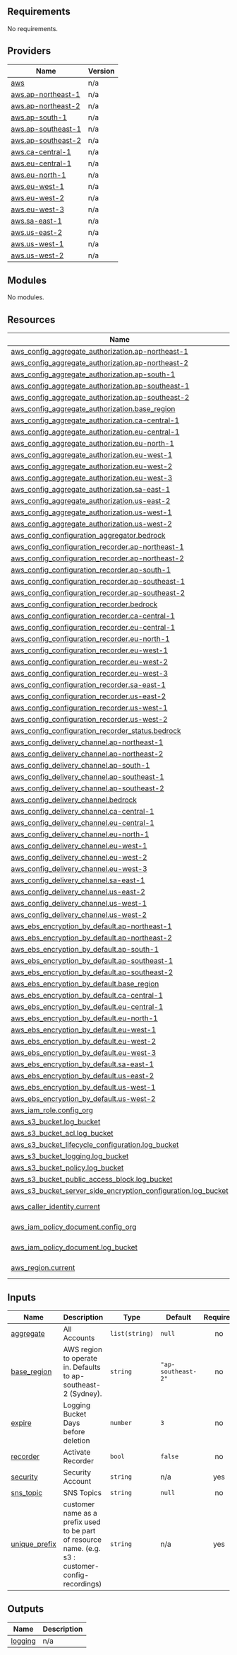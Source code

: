 <!-- BEGIN_TF_DOCS -->
## Requirements

No requirements.

## Providers

| Name | Version |
|------|---------|
| <a name="provider_aws"></a> [aws](#provider\_aws) | n/a |
| <a name="provider_aws.ap-northeast-1"></a> [aws.ap-northeast-1](#provider\_aws.ap-northeast-1) | n/a |
| <a name="provider_aws.ap-northeast-2"></a> [aws.ap-northeast-2](#provider\_aws.ap-northeast-2) | n/a |
| <a name="provider_aws.ap-south-1"></a> [aws.ap-south-1](#provider\_aws.ap-south-1) | n/a |
| <a name="provider_aws.ap-southeast-1"></a> [aws.ap-southeast-1](#provider\_aws.ap-southeast-1) | n/a |
| <a name="provider_aws.ap-southeast-2"></a> [aws.ap-southeast-2](#provider\_aws.ap-southeast-2) | n/a |
| <a name="provider_aws.ca-central-1"></a> [aws.ca-central-1](#provider\_aws.ca-central-1) | n/a |
| <a name="provider_aws.eu-central-1"></a> [aws.eu-central-1](#provider\_aws.eu-central-1) | n/a |
| <a name="provider_aws.eu-north-1"></a> [aws.eu-north-1](#provider\_aws.eu-north-1) | n/a |
| <a name="provider_aws.eu-west-1"></a> [aws.eu-west-1](#provider\_aws.eu-west-1) | n/a |
| <a name="provider_aws.eu-west-2"></a> [aws.eu-west-2](#provider\_aws.eu-west-2) | n/a |
| <a name="provider_aws.eu-west-3"></a> [aws.eu-west-3](#provider\_aws.eu-west-3) | n/a |
| <a name="provider_aws.sa-east-1"></a> [aws.sa-east-1](#provider\_aws.sa-east-1) | n/a |
| <a name="provider_aws.us-east-2"></a> [aws.us-east-2](#provider\_aws.us-east-2) | n/a |
| <a name="provider_aws.us-west-1"></a> [aws.us-west-1](#provider\_aws.us-west-1) | n/a |
| <a name="provider_aws.us-west-2"></a> [aws.us-west-2](#provider\_aws.us-west-2) | n/a |

## Modules

No modules.

## Resources

| Name | Type |
|------|------|
| [aws_config_aggregate_authorization.ap-northeast-1](https://registry.terraform.io/providers/hashicorp/aws/latest/docs/resources/config_aggregate_authorization) | resource |
| [aws_config_aggregate_authorization.ap-northeast-2](https://registry.terraform.io/providers/hashicorp/aws/latest/docs/resources/config_aggregate_authorization) | resource |
| [aws_config_aggregate_authorization.ap-south-1](https://registry.terraform.io/providers/hashicorp/aws/latest/docs/resources/config_aggregate_authorization) | resource |
| [aws_config_aggregate_authorization.ap-southeast-1](https://registry.terraform.io/providers/hashicorp/aws/latest/docs/resources/config_aggregate_authorization) | resource |
| [aws_config_aggregate_authorization.ap-southeast-2](https://registry.terraform.io/providers/hashicorp/aws/latest/docs/resources/config_aggregate_authorization) | resource |
| [aws_config_aggregate_authorization.base_region](https://registry.terraform.io/providers/hashicorp/aws/latest/docs/resources/config_aggregate_authorization) | resource |
| [aws_config_aggregate_authorization.ca-central-1](https://registry.terraform.io/providers/hashicorp/aws/latest/docs/resources/config_aggregate_authorization) | resource |
| [aws_config_aggregate_authorization.eu-central-1](https://registry.terraform.io/providers/hashicorp/aws/latest/docs/resources/config_aggregate_authorization) | resource |
| [aws_config_aggregate_authorization.eu-north-1](https://registry.terraform.io/providers/hashicorp/aws/latest/docs/resources/config_aggregate_authorization) | resource |
| [aws_config_aggregate_authorization.eu-west-1](https://registry.terraform.io/providers/hashicorp/aws/latest/docs/resources/config_aggregate_authorization) | resource |
| [aws_config_aggregate_authorization.eu-west-2](https://registry.terraform.io/providers/hashicorp/aws/latest/docs/resources/config_aggregate_authorization) | resource |
| [aws_config_aggregate_authorization.eu-west-3](https://registry.terraform.io/providers/hashicorp/aws/latest/docs/resources/config_aggregate_authorization) | resource |
| [aws_config_aggregate_authorization.sa-east-1](https://registry.terraform.io/providers/hashicorp/aws/latest/docs/resources/config_aggregate_authorization) | resource |
| [aws_config_aggregate_authorization.us-east-2](https://registry.terraform.io/providers/hashicorp/aws/latest/docs/resources/config_aggregate_authorization) | resource |
| [aws_config_aggregate_authorization.us-west-1](https://registry.terraform.io/providers/hashicorp/aws/latest/docs/resources/config_aggregate_authorization) | resource |
| [aws_config_aggregate_authorization.us-west-2](https://registry.terraform.io/providers/hashicorp/aws/latest/docs/resources/config_aggregate_authorization) | resource |
| [aws_config_configuration_aggregator.bedrock](https://registry.terraform.io/providers/hashicorp/aws/latest/docs/resources/config_configuration_aggregator) | resource |
| [aws_config_configuration_recorder.ap-northeast-1](https://registry.terraform.io/providers/hashicorp/aws/latest/docs/resources/config_configuration_recorder) | resource |
| [aws_config_configuration_recorder.ap-northeast-2](https://registry.terraform.io/providers/hashicorp/aws/latest/docs/resources/config_configuration_recorder) | resource |
| [aws_config_configuration_recorder.ap-south-1](https://registry.terraform.io/providers/hashicorp/aws/latest/docs/resources/config_configuration_recorder) | resource |
| [aws_config_configuration_recorder.ap-southeast-1](https://registry.terraform.io/providers/hashicorp/aws/latest/docs/resources/config_configuration_recorder) | resource |
| [aws_config_configuration_recorder.ap-southeast-2](https://registry.terraform.io/providers/hashicorp/aws/latest/docs/resources/config_configuration_recorder) | resource |
| [aws_config_configuration_recorder.bedrock](https://registry.terraform.io/providers/hashicorp/aws/latest/docs/resources/config_configuration_recorder) | resource |
| [aws_config_configuration_recorder.ca-central-1](https://registry.terraform.io/providers/hashicorp/aws/latest/docs/resources/config_configuration_recorder) | resource |
| [aws_config_configuration_recorder.eu-central-1](https://registry.terraform.io/providers/hashicorp/aws/latest/docs/resources/config_configuration_recorder) | resource |
| [aws_config_configuration_recorder.eu-north-1](https://registry.terraform.io/providers/hashicorp/aws/latest/docs/resources/config_configuration_recorder) | resource |
| [aws_config_configuration_recorder.eu-west-1](https://registry.terraform.io/providers/hashicorp/aws/latest/docs/resources/config_configuration_recorder) | resource |
| [aws_config_configuration_recorder.eu-west-2](https://registry.terraform.io/providers/hashicorp/aws/latest/docs/resources/config_configuration_recorder) | resource |
| [aws_config_configuration_recorder.eu-west-3](https://registry.terraform.io/providers/hashicorp/aws/latest/docs/resources/config_configuration_recorder) | resource |
| [aws_config_configuration_recorder.sa-east-1](https://registry.terraform.io/providers/hashicorp/aws/latest/docs/resources/config_configuration_recorder) | resource |
| [aws_config_configuration_recorder.us-east-2](https://registry.terraform.io/providers/hashicorp/aws/latest/docs/resources/config_configuration_recorder) | resource |
| [aws_config_configuration_recorder.us-west-1](https://registry.terraform.io/providers/hashicorp/aws/latest/docs/resources/config_configuration_recorder) | resource |
| [aws_config_configuration_recorder.us-west-2](https://registry.terraform.io/providers/hashicorp/aws/latest/docs/resources/config_configuration_recorder) | resource |
| [aws_config_configuration_recorder_status.bedrock](https://registry.terraform.io/providers/hashicorp/aws/latest/docs/resources/config_configuration_recorder_status) | resource |
| [aws_config_delivery_channel.ap-northeast-1](https://registry.terraform.io/providers/hashicorp/aws/latest/docs/resources/config_delivery_channel) | resource |
| [aws_config_delivery_channel.ap-northeast-2](https://registry.terraform.io/providers/hashicorp/aws/latest/docs/resources/config_delivery_channel) | resource |
| [aws_config_delivery_channel.ap-south-1](https://registry.terraform.io/providers/hashicorp/aws/latest/docs/resources/config_delivery_channel) | resource |
| [aws_config_delivery_channel.ap-southeast-1](https://registry.terraform.io/providers/hashicorp/aws/latest/docs/resources/config_delivery_channel) | resource |
| [aws_config_delivery_channel.ap-southeast-2](https://registry.terraform.io/providers/hashicorp/aws/latest/docs/resources/config_delivery_channel) | resource |
| [aws_config_delivery_channel.bedrock](https://registry.terraform.io/providers/hashicorp/aws/latest/docs/resources/config_delivery_channel) | resource |
| [aws_config_delivery_channel.ca-central-1](https://registry.terraform.io/providers/hashicorp/aws/latest/docs/resources/config_delivery_channel) | resource |
| [aws_config_delivery_channel.eu-central-1](https://registry.terraform.io/providers/hashicorp/aws/latest/docs/resources/config_delivery_channel) | resource |
| [aws_config_delivery_channel.eu-north-1](https://registry.terraform.io/providers/hashicorp/aws/latest/docs/resources/config_delivery_channel) | resource |
| [aws_config_delivery_channel.eu-west-1](https://registry.terraform.io/providers/hashicorp/aws/latest/docs/resources/config_delivery_channel) | resource |
| [aws_config_delivery_channel.eu-west-2](https://registry.terraform.io/providers/hashicorp/aws/latest/docs/resources/config_delivery_channel) | resource |
| [aws_config_delivery_channel.eu-west-3](https://registry.terraform.io/providers/hashicorp/aws/latest/docs/resources/config_delivery_channel) | resource |
| [aws_config_delivery_channel.sa-east-1](https://registry.terraform.io/providers/hashicorp/aws/latest/docs/resources/config_delivery_channel) | resource |
| [aws_config_delivery_channel.us-east-2](https://registry.terraform.io/providers/hashicorp/aws/latest/docs/resources/config_delivery_channel) | resource |
| [aws_config_delivery_channel.us-west-1](https://registry.terraform.io/providers/hashicorp/aws/latest/docs/resources/config_delivery_channel) | resource |
| [aws_config_delivery_channel.us-west-2](https://registry.terraform.io/providers/hashicorp/aws/latest/docs/resources/config_delivery_channel) | resource |
| [aws_ebs_encryption_by_default.ap-northeast-1](https://registry.terraform.io/providers/hashicorp/aws/latest/docs/resources/ebs_encryption_by_default) | resource |
| [aws_ebs_encryption_by_default.ap-northeast-2](https://registry.terraform.io/providers/hashicorp/aws/latest/docs/resources/ebs_encryption_by_default) | resource |
| [aws_ebs_encryption_by_default.ap-south-1](https://registry.terraform.io/providers/hashicorp/aws/latest/docs/resources/ebs_encryption_by_default) | resource |
| [aws_ebs_encryption_by_default.ap-southeast-1](https://registry.terraform.io/providers/hashicorp/aws/latest/docs/resources/ebs_encryption_by_default) | resource |
| [aws_ebs_encryption_by_default.ap-southeast-2](https://registry.terraform.io/providers/hashicorp/aws/latest/docs/resources/ebs_encryption_by_default) | resource |
| [aws_ebs_encryption_by_default.base_region](https://registry.terraform.io/providers/hashicorp/aws/latest/docs/resources/ebs_encryption_by_default) | resource |
| [aws_ebs_encryption_by_default.ca-central-1](https://registry.terraform.io/providers/hashicorp/aws/latest/docs/resources/ebs_encryption_by_default) | resource |
| [aws_ebs_encryption_by_default.eu-central-1](https://registry.terraform.io/providers/hashicorp/aws/latest/docs/resources/ebs_encryption_by_default) | resource |
| [aws_ebs_encryption_by_default.eu-north-1](https://registry.terraform.io/providers/hashicorp/aws/latest/docs/resources/ebs_encryption_by_default) | resource |
| [aws_ebs_encryption_by_default.eu-west-1](https://registry.terraform.io/providers/hashicorp/aws/latest/docs/resources/ebs_encryption_by_default) | resource |
| [aws_ebs_encryption_by_default.eu-west-2](https://registry.terraform.io/providers/hashicorp/aws/latest/docs/resources/ebs_encryption_by_default) | resource |
| [aws_ebs_encryption_by_default.eu-west-3](https://registry.terraform.io/providers/hashicorp/aws/latest/docs/resources/ebs_encryption_by_default) | resource |
| [aws_ebs_encryption_by_default.sa-east-1](https://registry.terraform.io/providers/hashicorp/aws/latest/docs/resources/ebs_encryption_by_default) | resource |
| [aws_ebs_encryption_by_default.us-east-2](https://registry.terraform.io/providers/hashicorp/aws/latest/docs/resources/ebs_encryption_by_default) | resource |
| [aws_ebs_encryption_by_default.us-west-1](https://registry.terraform.io/providers/hashicorp/aws/latest/docs/resources/ebs_encryption_by_default) | resource |
| [aws_ebs_encryption_by_default.us-west-2](https://registry.terraform.io/providers/hashicorp/aws/latest/docs/resources/ebs_encryption_by_default) | resource |
| [aws_iam_role.config_org](https://registry.terraform.io/providers/hashicorp/aws/latest/docs/resources/iam_role) | resource |
| [aws_s3_bucket.log_bucket](https://registry.terraform.io/providers/hashicorp/aws/latest/docs/resources/s3_bucket) | resource |
| [aws_s3_bucket_acl.log_bucket](https://registry.terraform.io/providers/hashicorp/aws/latest/docs/resources/s3_bucket_acl) | resource |
| [aws_s3_bucket_lifecycle_configuration.log_bucket](https://registry.terraform.io/providers/hashicorp/aws/latest/docs/resources/s3_bucket_lifecycle_configuration) | resource |
| [aws_s3_bucket_logging.log_bucket](https://registry.terraform.io/providers/hashicorp/aws/latest/docs/resources/s3_bucket_logging) | resource |
| [aws_s3_bucket_policy.log_bucket](https://registry.terraform.io/providers/hashicorp/aws/latest/docs/resources/s3_bucket_policy) | resource |
| [aws_s3_bucket_public_access_block.log_bucket](https://registry.terraform.io/providers/hashicorp/aws/latest/docs/resources/s3_bucket_public_access_block) | resource |
| [aws_s3_bucket_server_side_encryption_configuration.log_bucket](https://registry.terraform.io/providers/hashicorp/aws/latest/docs/resources/s3_bucket_server_side_encryption_configuration) | resource |
| [aws_caller_identity.current](https://registry.terraform.io/providers/hashicorp/aws/latest/docs/data-sources/caller_identity) | data source |
| [aws_iam_policy_document.config_org](https://registry.terraform.io/providers/hashicorp/aws/latest/docs/data-sources/iam_policy_document) | data source |
| [aws_iam_policy_document.log_bucket](https://registry.terraform.io/providers/hashicorp/aws/latest/docs/data-sources/iam_policy_document) | data source |
| [aws_region.current](https://registry.terraform.io/providers/hashicorp/aws/latest/docs/data-sources/region) | data source |

## Inputs

| Name | Description | Type | Default | Required |
|------|-------------|------|---------|:--------:|
| <a name="input_aggregate"></a> [aggregate](#input\_aggregate) | All Accounts | `list(string)` | `null` | no |
| <a name="input_base_region"></a> [base\_region](#input\_base\_region) | AWS region to operate in. Defaults to ap-southeast-2 (Sydney). | `string` | `"ap-southeast-2"` | no |
| <a name="input_expire"></a> [expire](#input\_expire) | Logging Bucket Days before deletion | `number` | `3` | no |
| <a name="input_recorder"></a> [recorder](#input\_recorder) | Activate Recorder | `bool` | `false` | no |
| <a name="input_security"></a> [security](#input\_security) | Security Account | `string` | n/a | yes |
| <a name="input_sns_topic"></a> [sns\_topic](#input\_sns\_topic) | SNS Topics | `string` | `null` | no |
| <a name="input_unique_prefix"></a> [unique\_prefix](#input\_unique\_prefix) | customer name as a prefix used to be part of resource name. (e.g. s3 : customer-config-recordings) | `string` | n/a | yes |

## Outputs

| Name | Description |
|------|-------------|
| <a name="output_logging"></a> [logging](#output\_logging) | n/a |
<!-- END_TF_DOCS -->